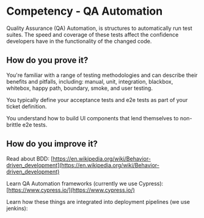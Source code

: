# Competency - QA Automation

Quality Assurance (QA) Automation, is structures to automatically run test suites. The speed and coverage of these tests affect the confidence developers have in the functionality of the changed code. 

## How do you prove it?

You're familiar with a range of testing methodologies and can describe their benefits and pitfalls, including: manual, unit, integration, blackbox, whitebox, happy path, boundary, smoke, and user testing.

You typically define your acceptance tests and e2e tests as part of your ticket definition.  

You understand how to build UI components that lend themselves to non-brittle e2e tests.

## How do you improve it?

Read about BDD: [https://en.wikipedia.org/wiki/Behavior-driven_development](https://en.wikipedia.org/wiki/Behavior-driven_development)

Learn QA Automation frameworks (currently we use Cypress): [https://www.cypress.io/](https://www.cypress.io/)

Learn how these things are integrated into deployment pipelines (we use jenkins): 

